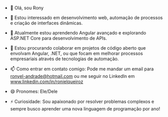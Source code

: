 - 👋 Olá, sou Rony
- 👀 Estou interessado em desenvolvimento web, automação de processos e criação de interfaces dinâmicas.
- 🌱 Atualmente estou aprendendo Angular avançado e explorando ASP.NET Core para desenvolvimento de APIs.
- 💞️ Estou procurando colaborar em projetos de código aberto que envolvam Angular, .NET, ou que focam em melhorar processos empresariais através de tecnologias de automação.
- 📫 Como entrar em contato comigo: Pode me mandar um email para ronyel-andrade@hotmail.com ou me seguir no LinkedIn em www.linkedin.com/in/ronielqueiroz

- 😄 Pronomes: Ele/Dele
- ⚡ Curiosidade: Sou apaixonado por resolver problemas complexos e sempre busco aprender uma nova linguagem de programação por ano!

<!---
roniel2023/roniel2023 is a ✨ special ✨ repository because its `README.md` (this file) appears on your GitHub profile.
You can click the Preview link to take a look at your changes.
--->
